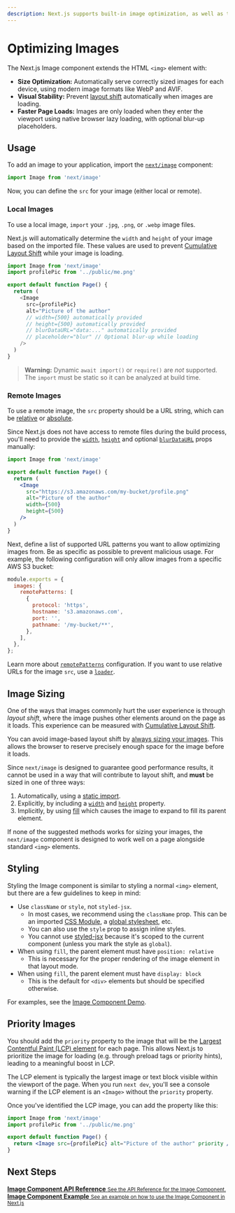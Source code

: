 ```yaml
---
description: Next.js supports built-in image optimization, as well as third party loaders for Imgix, Cloudinary, and more! Learn more here.
---
```


# Optimizing Images

The Next.js Image component extends the HTML `<img>` element with:

- **Size Optimization:** Automatically serve correctly sized images for each device, using modern image formats like WebP and AVIF.
- **Visual Stability:** Prevent [layout shift](https://nextjs.org/learn/seo/web-performance/cls) automatically when images are loading.
- **Faster Page Loads:** Images are only loaded when they enter the viewport using native browser lazy loading, with optional blur-up placeholders.

## Usage

To add an image to your application, import the [`next/image`](/docs/api-reference/next/image.md) component:

```jsx
import Image from 'next/image'
```

Now, you can define the `src` for your image (either local or remote).

### Local Images

To use a local image, `import` your `.jpg`, `.png`, or `.webp` image files.

Next.js will automatically determine the `width` and `height` of your image based on the imported file. These values are used to prevent [Cumulative Layout Shift](https://nextjs.org/learn/seo/web-performance/cls) while your image is loading.

```js
import Image from 'next/image'
import profilePic from '../public/me.png'

export default function Page() {
  return (
    <Image
      src={profilePic}
      alt="Picture of the author"
      // width={500} automatically provided
      // height={500} automatically provided
      // blurDataURL="data:..." automatically provided
      // placeholder="blur" // Optional blur-up while loading
    />
  )
}
```

> **Warning:** Dynamic `await import()` or `require()` are _not_ supported. The `import` must be static so it can be analyzed at build time.

### Remote Images

To use a remote image, the `src` property should be a URL string, which can be [relative](/docs/api-reference/next/image.md#loader) or [absolute](/docs/api-reference/next/image.md#remotepatterns).

Since Next.js does not have access to remote files during the build process, you'll need to provide the [`width`](/docs/api-reference/next/image.md#width), [`height`](/docs/api-reference/next/image.md#height) and optional [`blurDataURL`](/docs/api-reference/next/image.md#blurdataurl) props manually:

```jsx
import Image from 'next/image'

export default function Page() {
  return (
    <Image
      src="https://s3.amazonaws.com/my-bucket/profile.png"
      alt="Picture of the author"
      width={500}
      height={500}
    />
  )
}
```

Next, define a list of supported URL patterns you want to allow optimizing images from. Be as specific as possible to prevent malicious usage. For example, the following configuration will only allow images from a specific AWS S3 bucket:

```jsx:next.config.js
module.exports = {
  images: {
    remotePatterns: [
      {
        protocol: 'https',
        hostname: 's3.amazonaws.com',
        port: '',
        pathname: '/my-bucket/**',
      },
    ],
  },
};
```

Learn more about [`remotePatterns`](/docs/api-reference/next/image.md#remotepatterns) configuration. If you want to use relative URLs for the image `src`, use a [`loader`](/docs/api-reference/next/image.md#loader).

## Image Sizing

One of the ways that images commonly hurt the user experience is through _layout shift_, where the image pushes other elements around on the page as it loads. This experience can be measured with [Cumulative Layout Shift](https://web.dev/cls/).

You can avoid image-based layout shift by [always sizing your images](https://web.dev/optimize-cls/#images-without-dimensions). This allows the browser to reserve precisely enough space for the image before it loads.

Since `next/image` is designed to guarantee good performance results, it cannot be used in a way that will contribute to layout shift, and **must** be sized in one of three ways:

1. Automatically, using a [static import](#local-images).
2. Explicitly, by including a [`width`](/docs/api-reference/next/image.md#width) and [`height`](/docs/api-reference/next/image.md#height) property.
3. Implicitly, by using [fill](/docs/api-reference/next/image.md#fill) which causes the image to expand to fill its parent element.

If none of the suggested methods works for sizing your images, the `next/image` component is designed to work well on a page alongside standard `<img>` elements.

## Styling

Styling the Image component is similar to styling a normal `<img>` element, but there are a few guidelines to keep in mind:

- Use `className` or `style`, not `styled-jsx`.
  - In most cases, we recommend using the `className` prop. This can be an imported [CSS Module](/docs/basic-features/built-in-css-support.md), a [global stylesheet](/docs/basic-features/built-in-css-support.md#adding-a-global-stylesheet), etc.
  - You can also use the `style` prop to assign inline styles.
  - You cannot use [styled-jsx](/docs/basic-features/built-in-css-support.md#css-in-js) because it's scoped to the current component (unless you mark the style as `global`).
- When using `fill`, the parent element must have `position: relative`
  - This is necessary for the proper rendering of the image element in that layout mode.
- When using `fill`, the parent element must have `display: block`
  - This is the default for `<div>` elements but should be specified otherwise.

For examples, see the [Image Component Demo](https://image-component.nextjs.gallery).

## Priority Images

You should add the `priority` property to the image that will be the [Largest Contentful Paint (LCP) element](https://web.dev/lcp/#what-elements-are-considered) for each page. This allows Next.js to prioritize the image for loading (e.g. through preload tags or priority hints), leading to a meaningful boost in LCP.

The LCP element is typically the largest image or text block visible within the viewport of the page. When you run `next dev`, you'll see a console warning if the LCP element is an `<Image>` without the `priority` property.

Once you've identified the LCP image, you can add the property like this:

```jsx
import Image from 'next/image'
import profilePic from '../public/me.png'

export default function Page() {
  return <Image src={profilePic} alt="Picture of the author" priority />
}
```

## Next Steps

<div class="card">
  <a href="/docs/api-reference/next/image.md">
    <b>Image Component API Reference</b>
    <small>See the API Reference for the Image Component.</small>
  </a>
</div>

<div class="card">
  <a href="https://github.com/vercel/next.js/tree/canary/examples/image-component">
    <b>Image Component Example</b>
    <small>See an example on how to use the Image Component in Next.js</small>
  </a>
</div>
